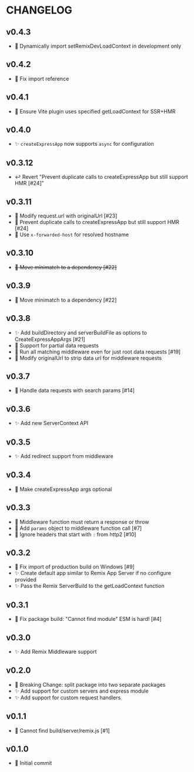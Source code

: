 # CHANGELOG

## v0.4.3

- 🐛 Dynamically import setRemixDevLoadContext in development only

## v0.4.2

- 🐛 Fix import reference

## v0.4.1

- 🐛 Ensure Vite plugin uses specified getLoadContext for SSR+HMR

## v0.4.0

- ✨ `createExpressApp` now supports `async` for configuration

## v0.3.12

- ↩️ Revert "Prevent duplicate calls to createExpressApp but still support HMR [#24]"

## v0.3.11

- 🐛 Modify request.url with originalUrl [#23]
- 🐛 Prevent duplicate calls to createExpressApp but still support HMR [#24]
- 🐛 Use `x-forwarded-host` for resolved hostname

## v0.3.10

- ~~🐛 Move minimatch to a dependency [#22]~~

## v0.3.9

- 🐛 Move minimatch to a dependency [#22]

## v0.3.8

- ✨ Add buildDirectory and serverBuildFile as options to CreateExpressAppArgs [#21]
- 🐛 Support for partial data requests
- 🐛 Run all matching middleware even for just root data requests [#19]
- 🐛 Modify originalUrl to strip data url for middleware requests

## v0.3.7

- 🐛 Handle data requests with search params [#14]

## v0.3.6

- ✨ Add new ServerContext API

## v0.3.5

- ✨ Add redirect support from middleware

## v0.3.4

- 🔨 Make createExpressApp args optional

## v0.3.3

- 🔨 Middleware function must return a response or throw
- 🐛 Add `params` object to middleware function call [#7]
- 🐛 Ignore headers that start with `:` from http2 [#10]

## v0.3.2

- 🐛 Fix import of production build on Windows [#9]
- ✨ Create default app similar to Remix App Server if no configure provided
- ✨ Pass the Remix ServerBuild to the getLoadContext function

## v0.3.1

- 🐛 Fix package build: "Cannot find module" ESM is hard! [#4]

## v0.3.0

- ✨ Add Remix Middleware support

## v0.2.0

- 🚨 Breaking Change: split package into two separate packages
- ✨ Add support for custom servers and express module
- ✨ Add support for custom request handlers

## v0.1.1

- 🐛 Cannot find build/server/remix.js [#1]

## v0.1.0

- 🎉 Initial commit
